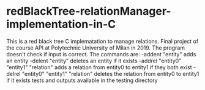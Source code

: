 # redBlackTree-relationManager-implementation-in-C
This is a red black tree C implematation to manage relations.
Final project of the course API at Polytechnic University of Milan in 2019.
The program doesn't check if input is correct. The commands are:
-addent "entity"                               adds an entity
-delent "entity"                               deletes an entity if it exists
-addrel "entity0" "entity1" "relation"         adds a relation from entity0 to entity1 if they both exist
-delrel "entity0" "entity1" "relation"         deletes the relation from entity0 to entity1 if it exists
tests and outputs available in the testing directory
